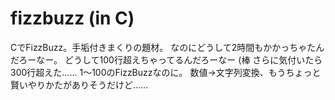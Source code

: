 fizzbuzz (in C)
===============
CでFizzBuzz。手垢付きまくりの題材。
なのにどうして2時間もかかっちゃたんだろーなー。
どうして100行超えちゃってるんだろーなー (棒
さらに気付いたら300行超えた…… 1〜100のFizzBuzzなのに。
数値→文字列変換、もうちょっと賢いやりかたがありそうだけど……
